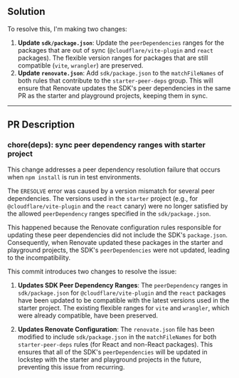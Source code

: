 ## Solution

To resolve this, I'm making two changes:

1.  **Update `sdk/package.json`**: Update the `peerDependencies` ranges for the packages that are out of sync (`@cloudflare/vite-plugin` and `react` packages). The flexible version ranges for packages that are still compatible (`vite`, `wrangler`) are preserved.
2.  **Update `renovate.json`**: Add `sdk/package.json` to the `matchFileNames` of both rules that contribute to the `starter-peer-deps` group. This will ensure that Renovate updates the SDK's peer dependencies in the same PR as the starter and playground projects, keeping them in sync.

---

## PR Description

### chore(deps): sync peer dependency ranges with starter project

This change addresses a peer dependency resolution failure that occurs when `npm install` is run in test environments.

The `ERESOLVE` error was caused by a version mismatch for several peer dependencies. The versions used in the `starter` project (e.g., for `@cloudflare/vite-plugin` and the `react` canary) were no longer satisfied by the allowed `peerDependency` ranges specified in the `sdk/package.json`.

This happened because the Renovate configuration rules responsible for updating these peer dependencies did not include the SDK's `package.json`. Consequently, when Renovate updated these packages in the starter and playground projects, the SDK's `peerDependencies` were not updated, leading to the incompatibility.

This commit introduces two changes to resolve the issue:

1.  **Updates SDK Peer Dependency Ranges**: The `peerDependency` ranges in `sdk/package.json` for `@cloudflare/vite-plugin` and the `react` packages have been updated to be compatible with the latest versions used in the starter project. The existing flexible ranges for `vite` and `wrangler`, which were already compatible, have been preserved.

2.  **Updates Renovate Configuration**: The `renovate.json` file has been modified to include `sdk/package.json` in the `matchFileNames` for both `starter-peer-deps` rules (for React and non-React packages). This ensures that all of the SDK's `peerDependencies` will be updated in lockstep with the starter and playground projects in the future, preventing this issue from recurring.
